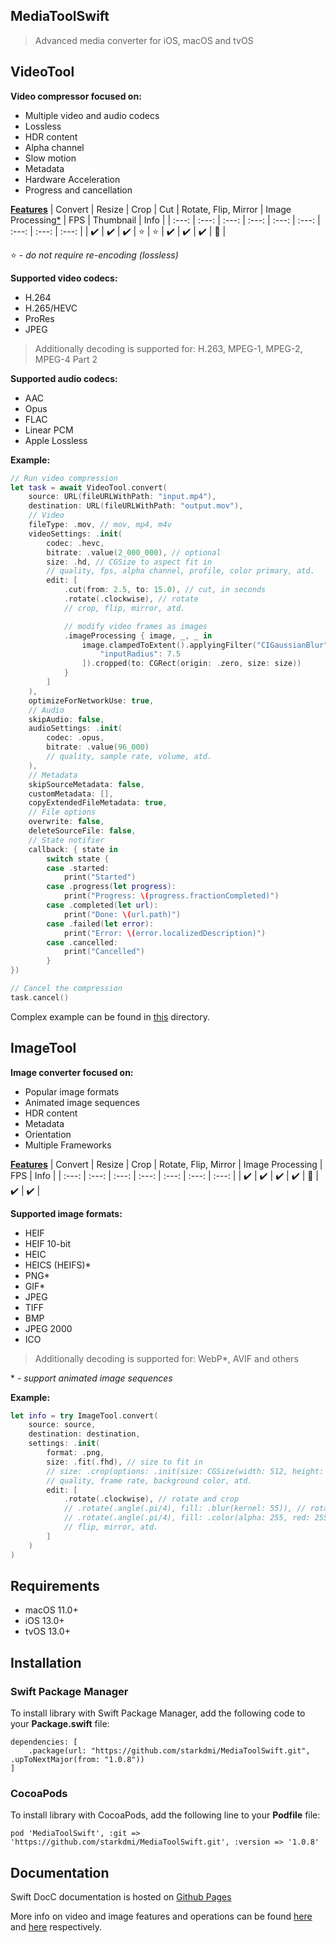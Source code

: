 ## MediaToolSwift
> Advanced media converter for iOS, macOS and tvOS

## VideoTool
__Video compressor focused on:__
- Multiple video and audio codecs
- Lossless
- HDR content
- Alpha channel
- Slow motion
- Metadata
- Hardware Acceleration
- Progress and cancellation

__[Features](Files/VIDEO.md)__
| Convert | Resize | Crop | Cut | Rotate, Flip, Mirror | Image Processing[\*](Tests/VideoTests.swift#:~:text=testImageProcessing) | FPS | Thumbnail | Info |
| :---: | :---: | :---: | :---: | :---: | :---: | :---: | :---: | :---: |
| ✔️ | ✔️ | ✔️ | ⭐️ | ⭐️ | ✔️ | ✔️ | ✔️ | 🚧 |

⭐️ - _do not require re-encoding (lossless)_

__Supported video codecs:__
- H.264
- H.265/HEVC
- ProRes
- JPEG

> Additionally decoding is supported for: H.263, MPEG-1, MPEG-2, MPEG-4 Part 2

__Supported audio codecs:__
- AAC
- Opus
- FLAC
- Linear PCM
- Apple Lossless

__Example:__
```Swift
// Run video compression
let task = await VideoTool.convert(
    source: URL(fileURLWithPath: "input.mp4"),
    destination: URL(fileURLWithPath: "output.mov"),
    // Video
    fileType: .mov, // mov, mp4, m4v
    videoSettings: .init(
        codec: .hevc,
        bitrate: .value(2_000_000), // optional
        size: .hd, // CGSize to aspect fit in
        // quality, fps, alpha channel, profile, color primary, atd.
        edit: [
            .cut(from: 2.5, to: 15.0), // cut, in seconds
            .rotate(.clockwise), // rotate
            // crop, flip, mirror, atd.

            // modify video frames as images
            .imageProcessing { image, _, _ in
                image.clampedToExtent().applyingFilter("CIGaussianBlur", parameters: [
                    "inputRadius": 7.5
                ]).cropped(to: CGRect(origin: .zero, size: size))
            }
        ]
    ),
    optimizeForNetworkUse: true,
    // Audio
    skipAudio: false,
    audioSettings: .init(
        codec: .opus,
        bitrate: .value(96_000)
        // quality, sample rate, volume, atd.
    ),
    // Metadata
    skipSourceMetadata: false,
    customMetadata: [],
    copyExtendedFileMetadata: true,
    // File options
    overwrite: false,
    deleteSourceFile: false,
    // State notifier
    callback: { state in
        switch state {
        case .started:
            print("Started")
        case .progress(let progress):
            print("Progress: \(progress.fractionCompleted)")
        case .completed(let url):
            print("Done: \(url.path)")
        case .failed(let error):
            print("Error: \(error.localizedDescription)")
        case .cancelled:
            print("Cancelled")
        }
})

// Cancel the compression
task.cancel()
```
Complex example can be found in [this](Example/) directory.

## ImageTool
__Image converter focused on:__
- Popular image formats
- Animated image sequences
- HDR content
- Metadata
- Orientation
- Multiple Frameworks

__[Features](Files/IMAGE.md)__
| Convert | Resize | Crop | Rotate, Flip, Mirror | Image Processing | FPS | Info |
| :---: | :---: | :---: | :---: | :---: | :---: | :---: |
| ✔️ | ✔️ | ✔️ | ✔️ | 🚧 | ✔️ | ✔️ |

__Supported image formats:__
- HEIF
- HEIF 10-bit
- HEIC
- HEICS (HEIFS)\*
- PNG\*
- GIF\*
- JPEG
- TIFF
- BMP
- JPEG 2000
- ICO

> Additionally decoding is supported for: WebP\*, AVIF and others

\* - _support animated image sequences_

__Example:__
```Swift
let info = try ImageTool.convert(
    source: source,
    destination: destination,
    settings: .init(
        format: .png,
        size: .fit(.fhd), // size to fit in
        // size: .crop(options: .init(size: CGSize(width: 512, height: 512), aligment: .center)), // or cropping area
        // quality, frame rate, background color, atd.
        edit: [
            .rotate(.clockwise), // rotate and crop
            // .rotate(.angle(.pi/4), fill: .blur(kernel: 55)), // rotate extend blurred
            // .rotate(.angle(.pi/4), fill: .color(alpha: 255, red: 255, green: 255, blue: 255)), // rotate extend with color
            // flip, mirror, atd.
        ]
    )
)
```

## Requirements
* macOS 11.0+
* iOS 13.0+
* tvOS 13.0+

## Installation
### Swift Package Manager
To install library with Swift Package Manager, add the following code to your __Package.swift__ file:
```
dependencies: [
    .package(url: "https://github.com/starkdmi/MediaToolSwift.git", .upToNextMajor(from: "1.0.8"))
]
```

### CocoaPods
To install library with CocoaPods, add the following line to your __Podfile__ file:
```
pod 'MediaToolSwift', :git => 'https://github.com/starkdmi/MediaToolSwift.git', :version => '1.0.8'
```

## Documentation
Swift DocC documentation is hosted on [Github Pages](https://starkdmi.github.io/MediaToolSwift/documentation/mediatoolswift)

More info on video and image features and operations can be found [here](Files/VIDEO.md) and [here](Files/IMAGE.md) respectively.
